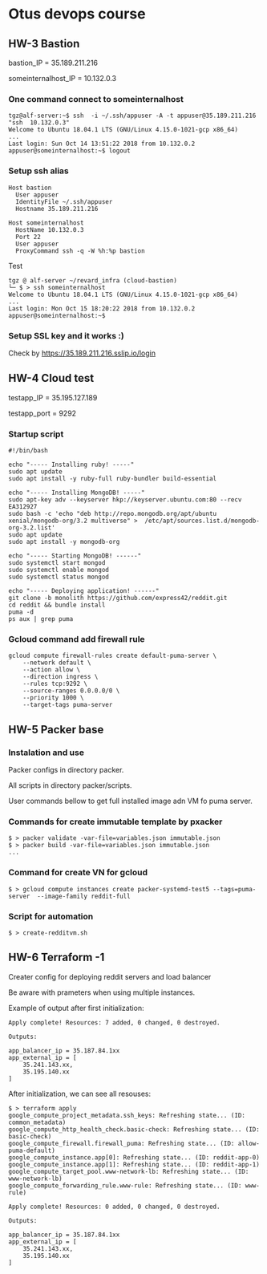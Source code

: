 # Otus devops course

## HW-3 Bastion

bastion_IP = 35.189.211.216

someinternalhost_IP = 10.132.0.3

### One command connect to someinternalhost
```
tgz@alf-server:~$ ssh  -i ~/.ssh/appuser -A -t appuser@35.189.211.216 "ssh  10.132.0.3"
Welcome to Ubuntu 18.04.1 LTS (GNU/Linux 4.15.0-1021-gcp x86_64)
...
Last login: Sun Oct 14 13:51:22 2018 from 10.132.0.2
appuser@someinternalhost:~$ logout
```

### Setup ssh alias
```
Host bastion
  User appuser
  IdentityFile ~/.ssh/appuser
  Hostname 35.189.211.216

Host someinternalhost
  HostName 10.132.0.3
  Port 22
  User appuser
  ProxyCommand ssh -q -W %h:%p bastion
```
Test
```
tgz @ alf-server ~/revard_infra (cloud-bastion)
└─ $ > ssh someinternalhost
Welcome to Ubuntu 18.04.1 LTS (GNU/Linux 4.15.0-1021-gcp x86_64)
...
Last login: Mon Oct 15 18:20:22 2018 from 10.132.0.2
appuser@someinternalhost:~$
```

### Setup SSL key and it works :) 

Check by https://35.189.211.216.sslip.io/login

## HW-4 Cloud test

testapp_IP = 35.195.127.189

testapp_port = 9292 

### Startup script
```
#!/bin/bash

echo "----- Installing ruby! -----"
sudo apt update
sudo apt install -y ruby-full ruby-bundler build-essential

echo "----- Installing MongoDB! -----"
sudo apt-key adv --keyserver hkp://keyserver.ubuntu.com:80 --recv EA312927
sudo bash -c 'echo "deb http://repo.mongodb.org/apt/ubuntu xenial/mongodb-org/3.2 multiverse" >  /etc/apt/sources.list.d/mongodb-org-3.2.list'
sudo apt update
sudo apt install -y mongodb-org

echo "----- Starting MongoDB! ------"
sudo systemctl start mongod
sudo systemctl enable mongod
sudo systemctl status mongod

echo "----- Deploying application! ------"
git clone -b monolith https://github.com/express42/reddit.git
cd reddit && bundle install
puma -d
ps aux | grep puma
```

### Gcloud command add firewall rule
```
gcloud compute firewall-rules create default-puma-server \
    --network default \
    --action allow \
    --direction ingress \
    --rules tcp:9292 \
    --source-ranges 0.0.0.0/0 \
    --priority 1000 \
    --target-tags puma-server
```

## HW-5 Packer base

### Instalation and use
 
Packer configs in directory packer.

All scripts in directory packer/scripts.

User commands bellow to get full installed image adn VM fo puma server.

### Commands for create immutable template by pxacker
```
$ > packer validate -var-file=variables.json immutable.json
$ > packer build -var-file=variables.json immutable.json
...
```

### Command for create VN for gcloud
```
$ > gcloud compute instances create packer-systemd-test5 --tags=puma-server  --image-family reddit-full
```

### Script for automation
```
$ > create-redditvm.sh
```

## HW-6 Terraform -1 

Creater config for deploying reddit servers and load balancer

Be aware with prameters when using multiple instances. 

Example of output after first initialization:

```
Apply complete! Resources: 7 added, 0 changed, 0 destroyed.

Outputs:

app_balancer_ip = 35.187.84.1xx
app_external_ip = [
    35.241.143.xx,
    35.195.140.xx
]
```

After initialization, we can see all resouses:
```
$ > terraform apply
google_compute_project_metadata.ssh_keys: Refreshing state... (ID: common_metadata)
google_compute_http_health_check.basic-check: Refreshing state... (ID: basic-check)
google_compute_firewall.firewall_puma: Refreshing state... (ID: allow-puma-default)
google_compute_instance.app[0]: Refreshing state... (ID: reddit-app-0)
google_compute_instance.app[1]: Refreshing state... (ID: reddit-app-1)
google_compute_target_pool.www-network-lb: Refreshing state... (ID: www-network-lb)
google_compute_forwarding_rule.www-rule: Refreshing state... (ID: www-rule)

Apply complete! Resources: 0 added, 0 changed, 0 destroyed.

Outputs:

app_balancer_ip = 35.187.84.1xx
app_external_ip = [
    35.241.143.xx,
    35.195.140.xx
]
```
